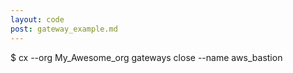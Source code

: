 ```yaml
---
layout: code
post: gateway_example.md
---
```



$ cx --org My_Awesome_org gateways close --name aws_bastion
